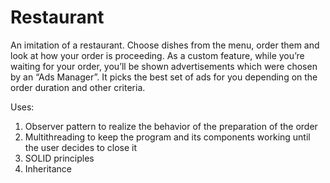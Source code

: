 # Restaurant
An imitation of a restaurant. Choose dishes from the menu, order them and look at how your order is proceeding. As a custom feature, while you’re waiting for your order, you’ll be shown advertisements which were chosen by an “Ads Manager”. It picks the best set of ads for you depending on the order duration and other criteria.

Uses:
1) Observer pattern to realize the behavior of the preparation of the order
2) Multithreading to keep the program and its components working until the user decides to close it
3) SOLID principles
4) Inheritance
